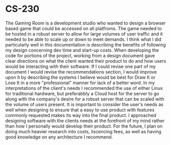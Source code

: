 # CS-230
The Gaming Room is a development studio who wanted to design a browser based game that could be accessed on all platfroms. The game needed to be hosted in a robust server to allow for large volumes of user traffic
and it needed to be able to scale up or down to meet demands.
I think what I did particularly well in this documentation is describing the benefits of following my design concerning dev time and start-up costs.
When developing the code for portions of the project, working from a design document gave clear directions on what the client wanted their product to do and how users would be interacting with their software.
If I could revise one part of my document I would revise the recommendations section, I would improve upon it by describing the systems I believe would be best for Draw It or Lose It in a more "professional"
manner for lack of a better word.
In my interpretations of the client's needs I recommended the use of either Linux for traditional hardware, but preferabbly a Cloud host for the server to go along with the company's desire for a robust server
that can be scaled with the volume of users present. It is important to consider the user's needs as well when designing to ensure that a easy to use product with features commonly requested makes its way into
the final product.
I approached designing software with the clients needs at the forefront of my mind rather than how I personally would develop their product. For the future, I plan on doing much heavier research into costs,
liscencing fees, as well as having good knowledge on any architecture I recommend.
